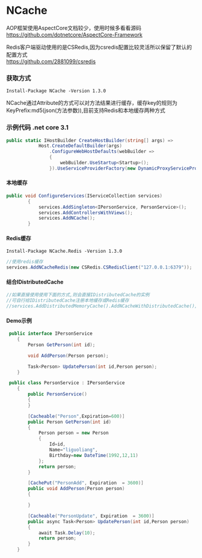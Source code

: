 # NCache
AOP框架使用AspectCore文档较少，使用时候多看看源码</br>
https://github.com/dotnetcore/AspectCore-Framework

Redis客户端驱动使用的是CSRedis,因为csredis配置比较灵活所以保留了默认的配置方式</br>
https://github.com/2881099/csredis

### 获取方式
```
Install-Package NCache -Version 1.3.0
```

NCache通过Attribute的方式可以对方法结果进行缓存，缓存key的规则为KeyPrefix:md5(json(方法参数)),目前支持Redis和本地缓存两种方式

### 示例代码 .net core 3.1
```csharp
public static IHostBuilder CreateHostBuilder(string[] args) =>
            Host.CreateDefaultBuilder(args)
                .ConfigureWebHostDefaults(webBuilder =>
                {
                    webBuilder.UseStartup<Startup>();
                }).UseServiceProviderFactory(new DynamicProxyServiceProviderFactory());
```
#### 本地缓存
```csharp
public void ConfigureServices(IServiceCollection services)
        {
            services.AddSingleton<IPersonService, PersonService>();
            services.AddControllersWithViews();
            services.AddNCache();
        }
```
#### Redis缓存
```
Install-Package NCache.Redis -Version 1.3.0
```
```csharp
//使用redis缓存
services.AddNCacheRedis(new CSRedis.CSRedisClient("127.0.0.1:6379"));
```
#### 结合IDistributedCache
```csharp
//如果直接使用使用下面的方式,则会直接IDistributedCache的实例
//可自行给IDistributedCache注册本地缓存或Redis缓存
//services.AddDistributedMemoryCache().AddNCacheWithDistributedCache();
```
#### Demo示例
```csharp
 public interface IPersonService
    {
        Person GetPerson(int id);

        void AddPerson(Person person);

        Task<Person> UpdatePerson(int id,Person person);
    }
```

```csharp
 public class PersonService : IPersonService
    {
        public PersonService()
        {
        }

        [Cacheable("Person",Expiration=600)]
        public Person GetPerson(int id)
        {
            Person person = new Person
            {
                Id=id,
                Name="liguoliang",
                Birthday=new DateTime(1992,12,11)
            };
            return person;
        }

        [CachePut("PersonAdd", Expiration  = 3600)]
        public void AddPerson(Person person)
        {

        }

        [Cacheable("PersonUpdate", Expiration  = 3600)]
        public async Task<Person> UpdatePerson(int id,Person person)
        {
            await Task.Delay(10);
            return person;
        }
    }
```
